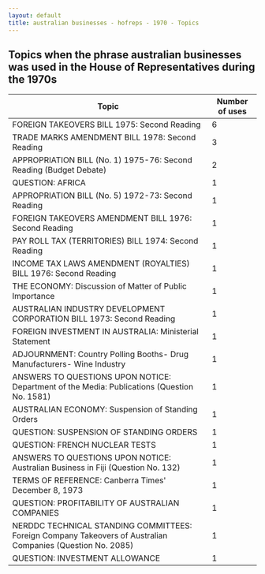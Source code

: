```yaml
---
layout: default
title: australian businesses - hofreps - 1970 - Topics
---
```

## Topics when the phrase **australian businesses** was used in the House of Representatives during the 1970s

| Topic | Number of uses |
|--------------|----------------|
|FOREIGN TAKEOVERS BILL 1975: Second Reading|6|
|TRADE MARKS AMENDMENT BILL 1978: Second Reading|3|
|APPROPRIATION BILL (No. 1) 1975-76: Second Reading (Budget Debate)|2|
|QUESTION: AFRICA|1|
|APPROPRIATION BILL (No. 5) 1972-73: Second Reading|1|
|FOREIGN TAKEOVERS AMENDMENT BILL 1976: Second Reading|1|
|PAY ROLL TAX (TERRITORIES) BILL 1974: Second Reading|1|
|INCOME TAX LAWS AMENDMENT (ROYALTIES) BILL 1976: Second Reading|1|
|THE ECONOMY: Discussion of Matter of Public Importance|1|
|AUSTRALIAN INDUSTRY DEVELOPMENT CORPORATION BILL 1973: Second Reading|1|
|FOREIGN INVESTMENT IN AUSTRALIA: Ministerial Statement|1|
|ADJOURNMENT: Country Polling Booths- Drug Manufacturers- Wine Industry|1|
|ANSWERS TO QUESTIONS UPON NOTICE: Department of the Media: Publications (Question No. 1581)|1|
|AUSTRALIAN ECONOMY: Suspension of Standing Orders|1|
|QUESTION: SUSPENSION OF STANDING ORDERS|1|
|QUESTION: FRENCH NUCLEAR TESTS|1|
|ANSWERS TO QUESTIONS UPON NOTICE: Australian Business in Fiji (Question No. 132)|1|
|TERMS OF REFERENCE: Canberra Times' December 8, 1973|1|
|QUESTION: PROFITABILITY OF AUSTRALIAN COMPANIES|1|
|NERDDC TECHNICAL STANDING COMMITTEES: Foreign Company Takeovers of Australian Companies (Question No. 2085)|1|
|QUESTION: INVESTMENT ALLOWANCE|1|
